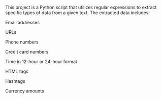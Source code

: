 This project is a Python script that utilizes regular expressions to extract specific types of data from a given text. The extracted data includes:

Email addresses

URLs

Phone numbers

Credit card numbers

Time in 12-hour or 24-hour format

HTML tags

Hashtags

Currency amounts